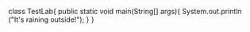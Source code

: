 class TestLab{
public static void main(String[] args){
System.out.println ("It's raining outside!");
}
}
